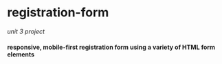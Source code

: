 # registration-form
*unit 3 project* 

#### responsive, mobile-first registration form using a variety of HTML form elements
